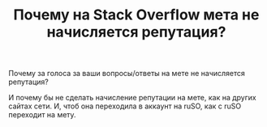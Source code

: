 ﻿---
title: "Почему на Stack Overflow мета не начисляется репутация?"
se.owner.user_id: 598883
se.owner.display_name: "Matvj"
se.owner.link: "https://ru.meta.stackoverflow.com/users/598883/matvj"
se.link: "https://ru.meta.stackoverflow.com/questions/14331/%d0%9f%d0%be%d1%87%d0%b5%d0%bc%d1%83-%d0%bd%d0%b0-stack-overflow-%d0%bc%d0%b5%d1%82%d0%b0-%d0%bd%d0%b5-%d0%bd%d0%b0%d1%87%d0%b8%d1%81%d0%bb%d1%8f%d0%b5%d1%82%d1%81%d1%8f-%d1%80%d0%b5%d0%bf%d1%83%d1%82%d0%b0%d1%86%d0%b8%d1%8f"
se.question_id: 14331
se.post_type: question
---
<p>Почему за голоса за ваши вопросы/ответы на мете не начисляется репутация?</p>
<p>И почему бы не сделать начисление репутации на мете, как на других сайтах сети. И, чтоб она переходила в аккаунт на ruSO, как с ruSO переходит на мету.</p>
